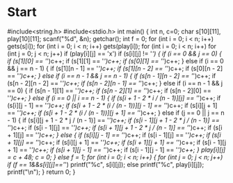 # Start
#include<string.h>
#include<stdio.h>
int main()
{
	int n, c=0;
	char s[10][11], play[10][11];
	scanf("%d", &n); getchar();
	int f = 0;
	for (int i = 0; i < n; i++)
		gets(s[i]);
	for (int i = 0; i < n; i++)
		gets(play[i]);
	for (int i = 0; i < n; i++)
		for (int j = 0; j < n; j++)
			if (play[i][j] == 'x')
				if (s[i][j] != '*')
				{
					if (i == 0 && j == 0)
					{
						if (s[1][0] == '*')c++;
						if (s[1][1] == '*')c++;
						if (s[0][1] == '*')c++;
					}
					else if (i == 0 && j == n - 1)
					{
						if (s[1][n - 1] == '*')c++;
						if (s[1][n - 2] == '*')c++;
						if (s[0][n - 2] == '*')c++;
					}
					else if (i == n - 1 && j == n - 1)
					{
						if (s[n - 1][n - 2] == '*')c++;
						if (s[n - 2][n - 2] == '*')c++;
						if (s[n - 2][n - 1] == '*')c++;
					}
					else if (i == n - 1 && j == 0)
					{
						if (s[n - 1][1] == '*')c++;
						if (s[n - 2][1] == '*')c++;
						if (s[n - 2][0] == '*')c++;
					}
					else if (i == 0 || i == n - 1)
					{
						if (s[i + 1 - 2 * i / (n - 1)][j] == '*')c++;
						if (s[i][j - 1] == '*')c++;
						if (s[i + 1 - 2 * (i / (n - 1))][j - 1] == '*')c++;
						if (s[i][j + 1] == '*')c++;
						if (s[i + 1 - 2 * (i / (n - 1))][j + 1] == '*')c++;
					}
					else if (j == 0 || j == n - 1)
					{
						if (s[i][j + 1 - 2 * j / (n - 1)] == '*')c++;
						if (s[i - 1][j + 1 - 2 * j / (n - 1)] == '*')c++;
						if (s[i - 1][j] == '*')c++;
						if (s[i + 1][j + 1 - 2 * j / (n - 1)] == '*')c++;
						if (s[i + 1][j] == '*')c++;
					}
					else
					{
						if (s[i][j - 1] == '*')c++;
						if (s[i - 1][j] == '*')c++;
						if (s[i + 1][j] == '*')c++;
						if (s[i][j + 1] == '*')c++;
						if (s[i + 1][j + 1] == '*')c++;
						if (s[i - 1][j + 1] == '*')c++;
						if (s[i + 1][j - 1] == '*')c++;
						if (s[i - 1][j - 1] == '*')c++;
					}
					play[i][j] = c + 48; c = 0;
				}
				else
					f = 1;
	for (int i = 0; i < n; i++)
	{
		for (int j = 0; j < n; j++)
			if (f == 1&&s[i][j]=='*')
				printf("%c", s[i][j]);
			else
				printf("%c", play[i][j]);
		printf("\n");
	}
	return 0;
}
